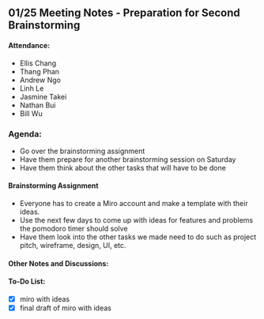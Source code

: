 ## 01/25 Meeting Notes - Preparation for Second Brainstorming

#### Attendance:
- Ellis Chang
- Thang Phan
- Andrew Ngo
- Linh Le
- Jasmine Takei
- Nathan Bui
- Bill Wu 

### Agenda:
- Go over the brainstorming assignment
- Have them prepare for another brainstorming session on Saturday
- Have them think about the other tasks that will have to be done

#### Brainstorming Assignment
- Everyone has to create a Miro account and make a template with their ideas.
- Use the next few days to come up with ideas for features and problems the pomodoro timer should solve
- Have them look into the other tasks we made need to do such as project pitch, wireframe, design, UI, etc.

#### Other Notes and Discussions:



#### To-Do List:
- [x] miro with ideas
- [x] final draft of miro with ideas
